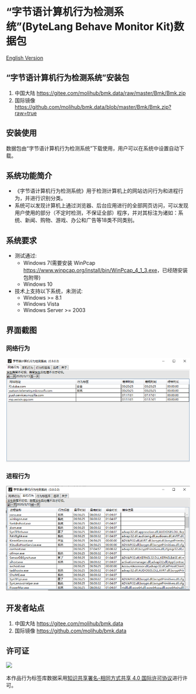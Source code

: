 # “字节语计算机行为检测系统”(ByteLang Behave Monitor Kit)数据包

[English Version](./README.en.md)

## “字节语计算机行为检测系统”安装包

1. 中国大陆 <https://gitee.com/molihub/bmk.data/raw/master/Bmk/Bmk.zip>
2. 国际镜像 <https://github.com/molihub/bmk.data/blob/master/Bmk/Bmk.zip?raw=true>

## 安装使用

数据包由“字节语计算机行为检测系统”下载使用，用户可以在系统中设置自动下载。

## 系统功能简介

* 《字节语计算机行为检测系统》用于检测计算机上的网站访问行为和进程行为，并进行识别分类。
* 系统可以发现计算机上通过浏览器、后台应用进行的全部网页访问，可以发现用户使用的部分（不定时检测，不保证全部）程序，并对其标注为诸如：系统、新闻、购物、游戏、办公和广告等18类不同类别。

## 系统要求

* 测试通过:
  * Windows 7(需要安装 WinPcap <https://www.winpcap.org/install/bin/WinPcap_4_1_3.exe>，已经随安装包附带)
  * Windows 10
* 技术上支持以下系统，未测试:
  * Windows >= 8.1
  * Windows Vista
  * Windows Server >= 2003

## 界面截图

### 网络行为

![网络行为](./Bmk/net.png)

### 进程行为

![进程行为](./Bmk/proc.png)

## 开发者站点

1. 中国大陆 <https://gitee.com/molihub/bmk.data>
2. 国际镜像 <https://github.com/molihub/bmk.data>

## 许可证

![](https://i.creativecommons.org/l/by-sa/4.0/88x31.png)

本作品行为标签库数据采用[知识共享署名-相同方式共享 4.0 国际许可协议](http://creativecommons.org/licenses/by-sa/4.0/)进行许可。
